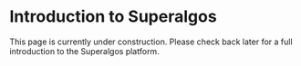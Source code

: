 # Introduction to Superalgos

This page is currently under construction. Please check back later for a full introduction to the Superalgos platform. 